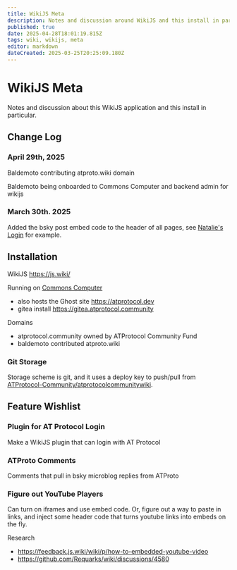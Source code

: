 ```yaml
---
title: WikiJS Meta
description: Notes and discussion around WikiJS and this install in particular
published: true
date: 2025-04-28T18:01:19.815Z
tags: wiki, wikijs, meta
editor: markdown
dateCreated: 2025-03-25T20:25:09.180Z
---
```


# WikiJS Meta

Notes and discussion about this WikiJS application and this install in particular.

## Change Log

### April 29th, 2025

Baldemoto contributing atproto.wiki domain

Baldemoto being onboarded to Commons Computer and backend admin for wikijs

### March 30th. 2025

Added the bsky post embed code to the header of all pages, see [Natalie's Login](/login-with-atproto) for example.


## Installation

WikiJS https://js.wiki/

Running on [Commons Computer](https://bmannconsulting.com/notes/commons-computer/)
* also hosts the Ghost site https://atprotocol.dev
* gitea install https://gitea.atprotocol.community

Domains
* atprotocol.community owned by ATProtocol Community Fund
* baldemoto contributed atproto.wiki

### Git Storage

Storage scheme is git, and it uses a deploy key to push/pull from [ATProtocol-Community/atprotocolcommunitywiki](https://github.com/ATProtocol-Community/atprotocommunitywiki).

## Feature Wishlist

### Plugin for AT Protocol Login

Make a WikiJS plugin that can login with AT Protocol

### ATProto Comments

Comments that pull in bsky microblog replies from ATProto

### Figure out YouTube Players

Can turn on iframes and use embed code. Or, figure out a way to paste in links, and inject some header code that turns youtube links into embeds on the fly.

Research
* https://feedback.js.wiki/wiki/p/how-to-embedded-youtube-video
* https://github.com/Requarks/wiki/discussions/4580